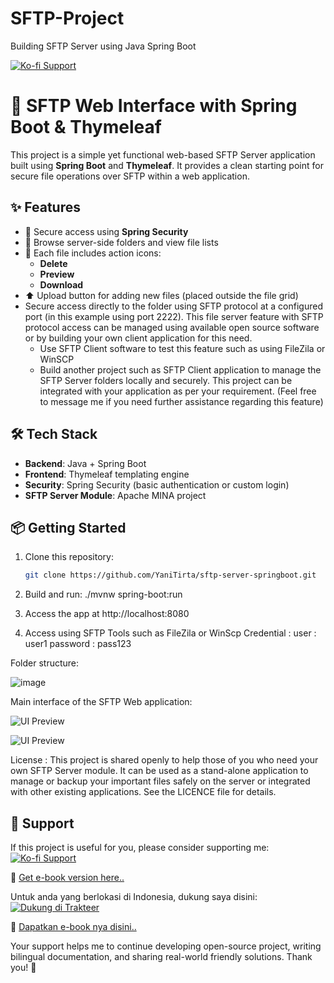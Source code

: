 # SFTP-Project
Building SFTP Server using Java Spring Boot

[![Ko-fi Support](https://img.shields.io/badge/☕%20Buy%20me%20a%20coffee-ytirta-orange?logo=ko-fi&style=flat)](https://ko-fi.com/ytirta)


# 📁 SFTP Web Interface with Spring Boot & Thymeleaf

This project is a simple yet functional web-based SFTP Server application built using **Spring Boot** and **Thymeleaf**. It provides a clean starting point for secure file operations over SFTP within a web application.

## ✨ Features

- 🔐 Secure access using **Spring Security**
- 📂 Browse server-side folders and view file lists
- 📄 Each file includes action icons:
  - **Delete**
  - **Preview**
  - **Download**
- ⬆️ Upload button for adding new files (placed outside the file grid)
- Secure access directly to the folder using SFTP protocol at a configured port (in this example using port 2222). This file server feature with SFTP protocol access can be managed using available open source software or by building your own client application for this need.
  - Use SFTP Client software to test this feature such as using FileZila or WinSCP
  - Build another project such as SFTP Client application to manage the SFTP Server folders locally and securely. This project can be integrated with your application as per your requirement. (Feel free to message me if you need further assistance regarding this feature)

## 🛠️ Tech Stack

- **Backend**: Java + Spring Boot
- **Frontend**: Thymeleaf templating engine
- **Security**: Spring Security (basic authentication or custom login)
- **SFTP Server Module**: Apache MINA project

## 📦 Getting Started

1. Clone this repository:

   ```bash
   git clone https://github.com/YaniTirta/sftp-server-springboot.git

2. Build and run:
   ./mvnw spring-boot:run
   
3. Access the app at http://localhost:8080
4. Access using SFTP Tools such as FileZila or WinScp
   Credential :
     user      : user1
     password  : pass123

Folder structure: 

![image](https://github.com/user-attachments/assets/ce821bd3-4d94-44a5-b34d-3c40d39a849e)

Main interface of the SFTP Web application:

![UI Preview](screenshot/login-screen.png)

![UI Preview](screenshot/main-interface.png)



License :
This project is shared openly to help those of you who need your own SFTP Server module. It can be used as a stand-alone application to manage or backup your important files safely on the server or integrated with other existing applications.
See the LICENCE file for details.




## 🙌 Support 

If this project is useful for you, please consider supporting me: 
[![Ko-fi Support](https://img.shields.io/badge/☕%20Buy%20me%20a%20coffee-ytirta-orange?logo=ko-fi&style=flat)](https://ko-fi.com/ytirta)

📘 [Get e-book version here.. ](https://lynk.id/ytirta/zg5e01eg313j)

Untuk anda yang berlokasi di Indonesia, dukung saya disini:
[![Dukung di Trakteer](https://img.shields.io/badge/Dukung%20di-Trakteer-red?style=flat)](https://trakteer.id/ytirta)

📘 [Dapatkan e-book nya disini.. ](https://lynk.id/ytirta/o1054g1w0ypq)

Your support helps me to continue developing open-source project, writing bilingual documentation, and sharing real-world friendly solutions. Thank you! 🙏



